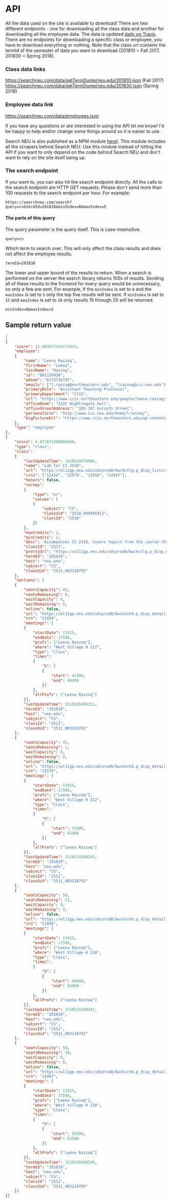 

# API

All the data used on the site is available to download! There are two different endpoints - one for downloading all the class data and another for downloading all the employee data. The data is updated [daily on Travis](https://travis-ci.org/ryanhugh/searchneu/builds). There are no endpoints for downloading a specific class or employee, you have to download everything or nothing.  Note that the class url contains the termId of the semester of data you want to download (201810 = Fall 2017, 201830 = Spring 2018).

### Class data links
https://searchneu.com/data/getTermDump/neu.edu/201810.json (Fall 2017)
https://searchneu.com/data/getTermDump/neu.edu/201830.json (Spring 2018)

### Employee data link
https://searchneu.com/data/employees.json

If you have any questions or are interested in using the API let me know! I'd be happy to help and/or change some things around so it is easier to use. 

Search NEU is also published as a NPM module [here!](https://www.npmjs.com/package/searchneu). This module includes all the scrapers behind Search NEU. Use this module instead of hitting the API if you want to only depend on the code behind Search NEU and don't want to rely on the site itself being up. 

### The search endpoint

If you want to, you can also hit the search endpoint directly. All the calls to the search endpoint are HTTP GET requests. Please don't send more than 100 requests to the search endpoint per hour. For example:

```
https://searchneu.com/search?query=cs&termId=201810&minIndex=0&maxIndex=5
```

#### The parts of this query

The query parameter is the query itself. This is case-insensitive. 
```
query=cs
```

Which term to search over. This will only affect the class results and does not affect the employee results. 
```
termId=201830
```

The lower and upper bound of the results to return. When a search is performed on the server the search library returns 100s of results. Sending all of these results to the frontend for every query would be unnecessary, so only a few are sent. For example, if the `minIndex` is set to `0` and the `maxIndex` is set to `5` only the top five results will be sent. If `minIndex` is set to `15` and `maxIndex` is set to `20` only results 15 through 20 will be returned. 

```
minIndex=0&maxIndex=5
```

## Sample return value

```json
[
{
    "score": 12.883877334273933,
    "employee":
    {
        "name": "Leena Razzaq",
        "firstName": "Leena",
        "lastName": "Razzaq",
        "id": "001130930",
        "phone": "6173735797",
        "emails": ["l.razzaq@northeastern.edu", "lrazzaq@ccs.neu.edu"],
        "primaryRole": "Assistant Teaching Professor",
        "primaryDepartment": "CCIS",
        "url": "https://www.ccis.northeastern.edu/people/leena-razzaq/",
        "officeRoom": "132C Nightingale Hall",
        "officeStreetAddress": "105-107 Forsyth Street",
        "personalSite": "http://www.ccs.neu.edu/home/lrazzaq/",
        "bigPictureUrl": "https://www.ccis.northeastern.edu/wp-content/uploads/2016/02/Leena-Razzaq-hero-image.jpg"
    },
    "type": "employee"
},
{
    "score": 4.877671508066469,
    "type": "class",
    "class":
    {
        "lastUpdateTime": 1510519074966,
        "name": "Lab for CS 2510",
        "url": "https://wl11gp.neu.edu/udcprod8/bwckctlg.p_disp_listcrse?term_in=201810&subj_in=CS&crse_in=2511&schd_in=%",
        "crns": ["11424", "12579", "13916", "14347"],
        "honors": false,
        "coreqs":
        {
            "type": "or",
            "values": [
            {
                "subject": "CS",
                "classUid": "2510_699845912",
                "classId": "2510"
            }]
        },
        "maxCredits": 1,
        "minCredits": 1,
        "desc": "Accompanies CS 2510. Covers topics from the course through various experiments. 1.000 Lab hours",
        "classId": "2511",
        "prettyUrl": "https://wl11gp.neu.edu/udcprod8/bwckctlg.p_disp_course_detail?cat_term_in=201810&subj_code_in=CS&crse_numb_in=2511",
        "termId": "201810",
        "host": "neu.edu",
        "subject": "CS",
        "classUid": "2511_803118792"
    },
    "sections": [
    {
        "seatsCapacity": 45,
        "seatsRemaining": 0,
        "waitCapacity": 0,
        "waitRemaining": 0,
        "online": false,
        "url": "https://wl11gp.neu.edu/udcprod8/bwckschd.p_disp_detail_sched?term_in=201810&crn_in=11424",
        "crn": "11424",
        "meetings": [
        {
            "startDate": 17415,
            "endDate": 17506,
            "profs": ["Leena Razzaq"],
            "where": "West Village H 212",
            "type": "Class",
            "times":
            {
                "5": [
                {
                    "start": 42300,
                    "end": 48300
                }]
            },
            "allProfs": ["Leena Razzaq"]
        }],
        "lastUpdateTime": 1510519290251,
        "termId": "201810",
        "host": "neu.edu",
        "subject": "CS",
        "classId": "2511",
        "classUid": "2511_803118792"
    },
    {
        "seatsCapacity": 45,
        "seatsRemaining": 1,
        "waitCapacity": 0,
        "waitRemaining": 0,
        "online": false,
        "url": "https://wl11gp.neu.edu/udcprod8/bwckschd.p_disp_detail_sched?term_in=201810&crn_in=12579",
        "crn": "12579",
        "meetings": [
        {
            "startDate": 17415,
            "endDate": 17506,
            "profs": ["Leena Razzaq"],
            "where": "West Village H 212",
            "type": "Class",
            "times":
            {
                "5": [
                {
                    "start": 35400,
                    "end": 41400
                }]
            },
            "allProfs": ["Leena Razzaq"]
        }],
        "lastUpdateTime": 1510519290243,
        "termId": "201810",
        "host": "neu.edu",
        "subject": "CS",
        "classId": "2511",
        "classUid": "2511_803118792"
    },
    {
        "seatsCapacity": 50,
        "seatsRemaining": 21,
        "waitCapacity": 0,
        "waitRemaining": 0,
        "online": false,
        "url": "https://wl11gp.neu.edu/udcprod8/bwckschd.p_disp_detail_sched?term_in=201810&crn_in=13916",
        "crn": "13916",
        "meetings": [
        {
            "startDate": 17415,
            "endDate": 17506,
            "profs": ["Leena Razzaq"],
            "where": "West Village H 210",
            "type": "Class",
            "times":
            {
                "5": [
                {
                    "start": 48900,
                    "end": 54900
                }]
            },
            "allProfs": ["Leena Razzaq"]
        }],
        "lastUpdateTime": 1510519290247,
        "termId": "201810",
        "host": "neu.edu",
        "subject": "CS",
        "classId": "2511",
        "classUid": "2511_803118792"
    },
    {
        "seatsCapacity": 50,
        "seatsRemaining": 30,
        "waitCapacity": 0,
        "waitRemaining": 0,
        "online": false,
        "url": "https://wl11gp.neu.edu/udcprod8/bwckschd.p_disp_detail_sched?term_in=201810&crn_in=14347",
        "crn": "14347",
        "meetings": [
        {
            "startDate": 17415,
            "endDate": 17506,
            "profs": ["Leena Razzaq"],
            "where": "West Village H 210",
            "type": "Class",
            "times":
            {
                "5": [
                {
                    "start": 55500,
                    "end": 61500
                }]
            },
            "allProfs": ["Leena Razzaq"]
        }],
        "lastUpdateTime": 1510519290249,
        "termId": "201810",
        "host": "neu.edu",
        "subject": "CS",
        "classId": "2511",
        "classUid": "2511_803118792"
    }]
}]
```
